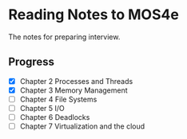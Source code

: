 # Reading Notes to MOS4e

The notes for preparing interview.

## Progress
- [x] Chapter 2 Processes and Threads
- [x] Chapter 3 Memory Management
- [ ] Chapter 4 File Systems
- [ ] Chapter 5 I/O
- [ ] Chapter 6 Deadlocks
- [ ] Chapter 7 Virtualization and the cloud
